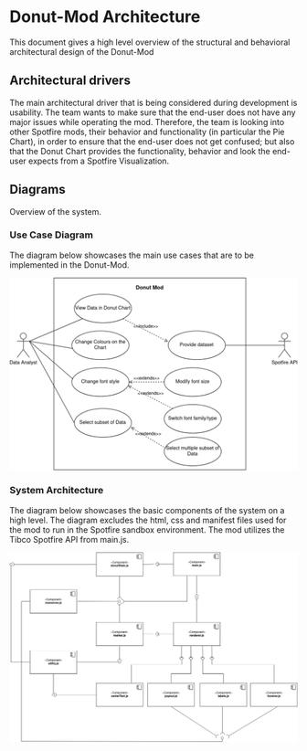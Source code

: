 # Donut-Mod Architecture

This document gives a high level overview of the structural and behavioral architectural design of the Donut-Mod

## Architectural drivers

The main architectural driver that is being considered during development is usability. The team wants to make sure that the end-user does not have any major issues while operating the mod. Therefore, the team is looking into other Spotfire mods, their behavior and functionality (in particular the Pie Chart), in order to ensure that the end-user does not get confused; but also that the Donut Chart provides the functionality, behavior and look the end-user expects from a Spotfire Visualization.
## Diagrams

Overview of the system.

### Use Case Diagram

The diagram below showcases the main use cases that are to be implemented in the Donut-Mod.

![Use Case Diagram](./diagrams/Use_Case_Diagram_v1.png "Use Case Diagram")

### System Architecture

The diagram below showcases the basic components of the system on a high level. The diagram excludes the html, css and manifest files used for the mod to run in the Spotfire sandbox environment. The mod utilizes the Tibco Spotfire API from main.js.

![High Level Architectural Diagram](./diagrams/system_architecture_v4.png "System Architecture Diagram")
